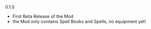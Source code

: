 0.1.0
- First Beta Release of the Mod
- the Mod only contains Spell Books and Spells, no equipment yet!